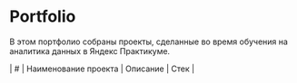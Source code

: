 # Portfolio
В этом портфолио собраны проекты, сделанные во время обучения на аналитика данных в Яндекс Практикуме.

| #    | Наименование проекта                | Описание                                                     | Стек                                                         |

